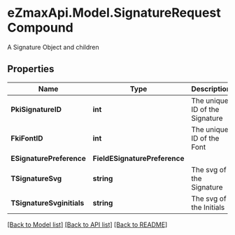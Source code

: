 # eZmaxApi.Model.SignatureRequestCompound
A Signature Object and children

## Properties

Name | Type | Description | Notes
------------ | ------------- | ------------- | -------------
**PkiSignatureID** | **int** | The unique ID of the Signature | [optional] 
**FkiFontID** | **int** | The unique ID of the Font | 
**ESignaturePreference** | **FieldESignaturePreference** |  | 
**TSignatureSvg** | **string** | The svg of the Signature | [optional] 
**TSignatureSvginitials** | **string** | The svg of the Initials | [optional] 

[[Back to Model list]](../README.md#documentation-for-models) [[Back to API list]](../README.md#documentation-for-api-endpoints) [[Back to README]](../README.md)

